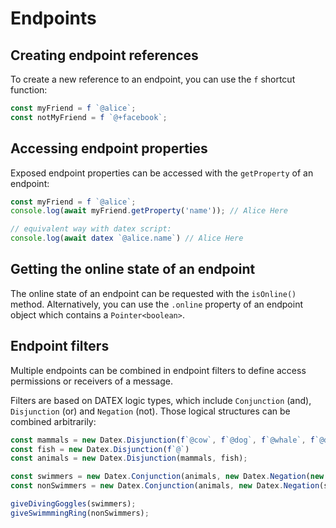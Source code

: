 # Endpoints

## Creating endpoint references

To create a new reference to an endpoint, you can use the `f` shortcut function:

```ts
const myFriend = f `@alice`;
const notMyFriend = f `@+facebook`;
```

## Accessing endpoint properties

Exposed endpoint properties can be accessed with the `getProperty` of an endpoint:

```ts
const myFriend = f `@alice`;
console.log(await myFriend.getProperty('name')); // Alice Here

// equivalent way with datex script:
console.log(await datex `@alice.name`) // Alice Here
```


## Getting the online state of an endpoint

The online state of an endpoint can be requested with the `isOnline()` method.
Alternatively, you can use the `.online` property of an endpoint object
which contains a `Pointer<boolean>`.


## Endpoint filters

Multiple endpoints can be combined in endpoint filters to define access permissions or
receivers of a message.

Filters are based on DATEX logic types, which include `Conjunction` (and), `Disjunction` (or) and `Negation` (not).
Those logical structures can be combined arbitrarily:

```ts
const mammals = new Datex.Disjunction(f`@cow`, f`@dog`, f`@whale`, f`@dolphin`)
const fish = new Datex.Disjunction(f`@`)
const animals = new Datex.Disjunction(mammals, fish);

const swimmers = new Datex.Conjunction(animals, new Datex.Negation(new Datex.Disjunction(f`@whale`, f`@dolphin`)));
const nonSwimmers = new Datex.Conjunction(animals, new Datex.Negation(swimmers));

giveDivingGoggles(swimmers);
giveSwimmmingRing(nonSwimmers);
```
